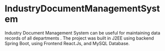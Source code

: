 # IndustryDocumentManagementSystem
Industry Document Management System can be useful for maintaining data records of all departments . The project was built in J2EE using backend Spring Boot, using Frontend React.Js, and MySQL Database.
